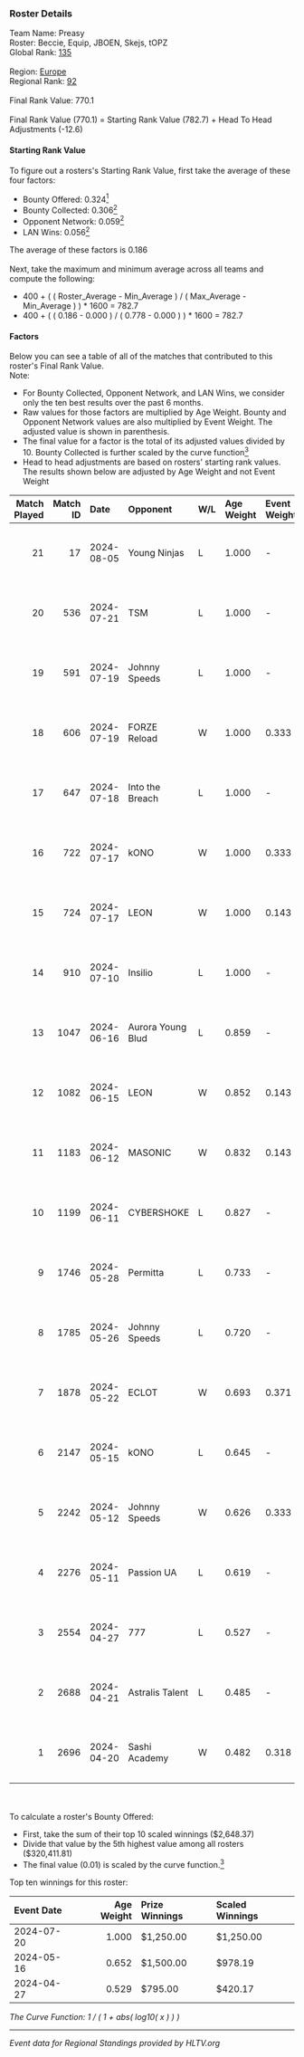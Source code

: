 ### Roster Details<br />
Team Name: Preasy<br />
Roster: Beccie, Equip, JBOEN, Skejs, tOPZ<br />
Global Rank: [135](../standings_global.md)<br />
<br />
Region: [Europe]( ../standings_europe.md)<br />
Regional Rank: [92]( ../standings_europe.md)<br />
<br />
Final Rank Value:  770.1<br />
<br />
Final Rank Value (770.1) = Starting Rank Value (782.7) + Head To Head Adjustments (-12.6)<br />

#### Starting Rank Value<br />
To figure out a rosters's Starting Rank Value, first take the average of these four factors:<br />
- Bounty Offered: 0.324[<sup>1</sup>](#table2)
- Bounty Collected: 0.306[<sup>2</sup>](#table1)
- Opponent Network: 0.059[<sup>2</sup>](#table1)
- LAN Wins: 0.056[<sup>2</sup>](#table1)

The average of these factors is 0.186<br />
<br />
Next, take the maximum and minimum average across all teams and compute the following:<br />
- 400 + ( ( Roster_Average - Min_Average ) / ( Max_Average - Min_Average ) ) * 1600 = 782.7
- 400 + ( ( 0.186 - 0.000 ) / ( 0.778 - 0.000 ) ) * 1600 = 782.7


#### Factors<br />
Below you can see a table of all of the matches that contributed to this roster's Final Rank Value.<br />
Note:<br />

- For Bounty Collected, Opponent Network, and LAN Wins, we consider only the ten best results over the past 6 months.
- Raw values for those factors are multiplied by Age Weight. Bounty and Opponent Network values are also multiplied by Event Weight. The adjusted value is shown in parenthesis.
- The final value for a factor is the total of its adjusted values divided by 10. Bounty Collected is further scaled by the curve function[<sup>3</sup>](#curveFunction)
- Head to head adjustments are based on rosters' starting rank values. The results shown below are adjusted by Age Weight and not Event Weight
<span id="table1"></span><br />


| Match Played | Match ID | Date       | Opponent          | W/L | Age Weight | Event Weight | Bounty Collected | Opponent Network | LAN Wins  | H2H Adj. | Roster                                 |
| -: | -: | :- | :- | :- | :- | :- | :- | :- | :- | -: | :- |
|           21 |       17 | 2024-08-05 | Young Ninjas      | L   | 1.000      | -            | -                | -                | -         |   -15.53 | Beccie, Equip, JBOEN, Skejs, tOPZ      |
|           20 |      536 | 2024-07-21 | TSM               | L   | 1.000      | -            | -                | -                | -         |    -6.38 | AcilioN, Beccie, Equip, Griller, Skejs |
|           19 |      591 | 2024-07-19 | Johnny Speeds     | L   | 1.000      | -            | -                | -                | -         |    -2.66 | Beccie, Equip, Griller, JBOEN, Skejs   |
|           18 |      606 | 2024-07-19 | FORZE Reload      | W   | 1.000      | 0.333        | 0.000 (0.000)    | 0.038 (0.013)    | 0 (0.000) |     6.97 | Beccie, Equip, Griller, JBOEN, Skejs   |
|           17 |      647 | 2024-07-18 | Into the Breach   | L   | 1.000      | -            | -                | -                | -         |   -20.90 | Beccie, Equip, Griller, JBOEN, Skejs   |
|           16 |      722 | 2024-07-17 | kONO              | W   | 1.000      | 0.333        | 0.028 (0.009)    | 0.553 (0.184)    | 0 (0.000) |    17.53 | Beccie, Equip, Griller, JBOEN, Skejs   |
|           15 |      724 | 2024-07-17 | LEON              | W   | 1.000      | 0.143        | 0.007 (0.001)    | 0.124 (0.018)    | 0 (0.000) |    11.07 | Beccie, Equip, Griller, JBOEN, Skejs   |
|           14 |      910 | 2024-07-10 | Insilio           | L   | 1.000      | -            | -                | -                | -         |    -8.66 | Beccie, Equip, Griller, Skejs, VireZ   |
|           13 |     1047 | 2024-06-16 | Aurora Young Blud | L   | 0.859      | -            | -                | -                | -         |    -8.59 | Beccie, Equip, Griller, Skejs, VireZ   |
|           12 |     1082 | 2024-06-15 | LEON              | W   | 0.852      | 0.143        | 0.007 (0.001)    | 0.124 (0.015)    | 0 (0.000) |     9.61 | Beccie, Equip, Griller, Skejs, VireZ   |
|           11 |     1183 | 2024-06-12 | MASONIC           | W   | 0.832      | 0.143        | 0.009 (0.001)    | 0.081 (0.010)    | 0 (0.000) |    12.08 | Beccie, Equip, Griller, Skejs, VireZ   |
|           10 |     1199 | 2024-06-11 | CYBERSHOKE        | L   | 0.827      | -            | -                | -                | -         |    -9.46 | Beccie, Equip, Griller, Skejs, VireZ   |
|            9 |     1746 | 2024-05-28 | Permitta          | L   | 0.733      | -            | -                | -                | -         |    -7.18 | Beccie, Equip, Griller, Skejs, VireZ   |
|            8 |     1785 | 2024-05-26 | Johnny Speeds     | L   | 0.720      | -            | -                | -                | -         |    -1.47 | Beccie, Equip, Griller, Skejs, VireZ   |
|            7 |     1878 | 2024-05-22 | ECLOT             | W   | 0.693      | 0.371        | 0.061 (0.016)    | 0.537 (0.138)    | 0 (0.000) |    19.64 | Beccie, Equip, Griller, Skejs, VireZ   |
|            6 |     2147 | 2024-05-15 | kONO              | L   | 0.645      | -            | -                | -                | -         |    -7.68 | Beccie, Equip, Griller, Skejs, VireZ   |
|            5 |     2242 | 2024-05-12 | Johnny Speeds     | W   | 0.626      | 0.333        | 0.122 (0.025)    | 1.000 (0.209)    | 0 (0.000) |    18.68 | Beccie, Equip, Griller, Skejs, VireZ   |
|            4 |     2276 | 2024-05-11 | Passion UA        | L   | 0.619      | -            | -                | -                | -         |    -3.50 | Beccie, Equip, Griller, Skejs, VireZ   |
|            3 |     2554 | 2024-04-27 | 777               | L   | 0.527      | -            | -                | -                | -         |    -9.93 | Beccie, Equip, Griller, Skejs, VireZ   |
|            2 |     2688 | 2024-04-21 | Astralis Talent   | L   | 0.485      | -            | -                | -                | -         |    -7.83 | Beccie, Equip, Griller, Skejs, VireZ   |
|            1 |     2696 | 2024-04-20 | Sashi Academy     | W   | 0.482      | 0.318        | 0.000 (0.000)    | 0.000 (0.000)    | 1 (0.482) |     1.59 | Beccie, Equip, Griller, Skejs, VireZ   |

<br />
<span id="table2"></span><br />
To calculate a roster's Bounty Offered:<br />

- First, take the sum of their top 10 scaled winnings ($2,648.37)
- Divide that value by the 5th highest value among all rosters ($320,411.81)
- The final value (0.01) is scaled by the curve function.[<sup>3</sup>](#curveFunction)

Top ten winnings for this roster:<br />

| Event Date | Age Weight | Prize Winnings | Scaled Winnings |
| :- | -: | :- | :- |
| 2024-07-20 |      1.000 | $1,250.00      | $1,250.00       |
| 2024-05-16 |      0.652 | $1,500.00      | $978.19         |
| 2024-04-27 |      0.529 | $795.00        | $420.17         |


<span id="curveFunction"></span>_The Curve Function: 1 / ( 1 + abs( log10( x ) ) )_<br />

---
_Event data for Regional Standings provided by HLTV.org_<br />
